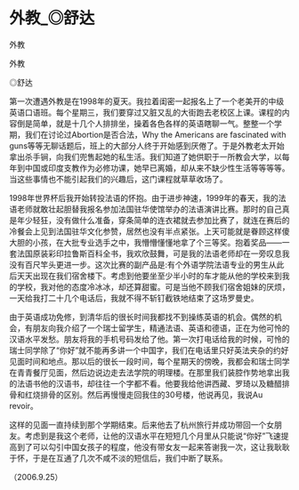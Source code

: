 # 外教_◎舒达

外教

外教

◎舒达

第一次遭遇外教是在1998年的夏天。我拉着闺密一起报名上了一个老美开的中级英语口语班。每个星期三，我们要穿过又脏又乱的大街跑去老校区上课。课程的内容倒是简单，就是十几个人排排坐，操着各色各样的英语瞎聊一气。整整一个学期，我们在讨论过Abortion是否合法，Why the Americans are fascinated with guns等等无聊话题后，班上的大部分人终于开始感到厌倦了。于是外教老太开始拿出杀手锏，向我们兜售起她的私生活。我们知道了她供职于一所教会大学，以每年到中国或印度支教作为必修功课，她早已离婚，却从来不缺少性生活等等等等。当这些事情也不能引起我们的兴趣后，这门课程就草草收场了。

1998年世界杯后我开始转投法语的怀抱。由于进步神速，1999年的春天，我的法语老师就敢壮起胆替我报名参加法国驻华使馆举办的法语演讲比赛。那时的自己真是年少轻狂，没有做什么准备，穿条简单的连衣裙就去参加比赛了，就连在赛后的冷餐会上见到法国驻华文化参赞，居然也没有半点紧张。上天可能就是眷顾这样傻大胆的小孩，在大批专业选手之中，我懵懵懂懂地拿了个三等奖。抱着奖品——一套法国原装彩印拉鲁斯百科全书，我欢欣鼓舞，可是我的法语老师却在一旁叹息我没有百尺竿头更进一步。这次比赛的副产品是:有个外语学院法语专业的男生从此后天天出现在我们宿舍楼下。考虑到他要坐至少半小时的车才能从他的学校来到我的学校，我对他的态度冷冰冰，却还算甜蜜。可是当他不顾我们宿舍姐妹的厌烦，一天给我打二十几个电话后，我就不得不斩钉截铁地结束了这场罗曼史。

由于英语成功免修，到清华后的很长时间我都找不到操练英语的机会。偶然的机会，有朋友向我介绍了一个瑞士留学生，精通法语、英语和德语，正在为他可怜的汉语水平发愁。朋友将我的手机号码发给了他。第一次打电话给我的时候，可怜的瑞士同学除了“你好”就不能再多讲一个中国字，我们在电话里只好英法夹杂的约好见面时间和地点。那以后的很长一段时间，每个星期天的傍晚，我都会和瑞士同学在青青餐厅见面，然后边说边走去法学院的明理楼。在那里我们装腔作势地拿出我的法语书他的汉语书，却往往一个字都不看。他要我给他讲西藏、罗琦以及糖醋排骨和红烧排骨的区别。然后再慢慢走回我住的30号楼，他说再见，我说Au revoir。

这样的见面一直持续到那个学期结束。后来他去了杭州旅行并成功带回一个女朋友。考虑到是我这个老师，让他的汉语水平在短短几个月里从只能说“你好”飞速提高到了可以勾引中国女孩子的程度，他没有带女友一起来答谢我一次，这让我耿耿于怀，于是在互通了几次不咸不淡的短信后，我们中断了联系。

（2006.9.25）